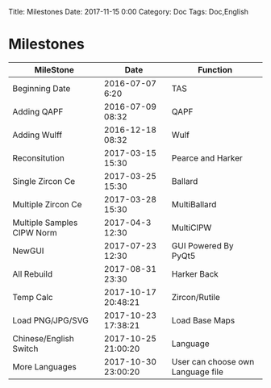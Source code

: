 Title: Milestones
Date: 2017-11-15 0:00
Category: Doc
Tags: Doc,English

# Milestones

|MileStone|Date|Function|
|--|--|--|
|Beginning Date|2016-07-07 6:20|TAS|
|Adding QAPF|2016-07-09 08:32|QAPF|
|Adding Wulff|2016-12-18 08:32|Wulf|
|Reconsitution|2017-03-15 15:30|Pearce and  Harker|
|Single Zircon Ce|2017-03-25 15:30|Ballard|
|Multiple Zircon Ce|2017-03-28 15:30|MultiBallard|
|Multiple Samples CIPW Norm|2017-04-3 12:30|MultiCIPW|
|NewGUI|2017-07-23 12:30|GUI Powered By PyQt5|
|All Rebuild|2017-08-31 23:30|Harker Back|
|Temp Calc|2017-10-17 20:48:21|Zircon/Rutile|
|Load PNG/JPG/SVG|2017-10-23  17:38:21|Load Base Maps|
|Chinese/English Switch|2017-10-25 21:00:20|Language|
|More Languages|2017-10-30 23:00:20|User can choose own Language file|

